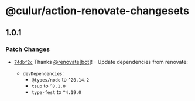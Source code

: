 # @culur/action-renovate-changesets

## 1.0.1

### Patch Changes

- [`74dbf2c`](https://github.com/culur/culur/commit/74dbf2c0050b30e9289aa7879c4cbb9ac103f4d3) Thanks [@renovate[bot]](https://github.com/renovate%5Bbot%5D)! - Update dependencies from renovate:

  - `devDependencies`:
    - `@types/node` to `^20.14.2`
    - `tsup` to `^8.1.0`
    - `type-fest` to `^4.19.0`
